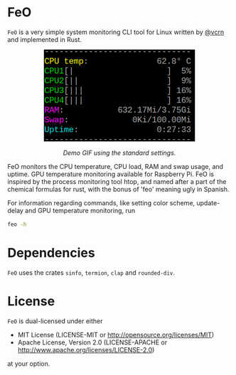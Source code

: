 # FeO

`FeO` is a very simple system monitoring CLI tool for Linux written by <a href="https://github.com/vcrn">@vcrn</a> and implemented in Rust. 

<div align="center">
  <img src="assets/demo.gif" alt="Demo GIF of FeO running."/>
  <p>
    <i>Demo GIF using the standard settings.</i>
  </p>
</div>


FeO monitors the CPU temperature, CPU load, RAM and swap usage, and uptime. GPU temperature monitoring available for Raspberry Pi. FeO is inspired by the process monitoring tool htop, and named after a part of the chemical formulas for rust, with the bonus of 'feo' meaning ugly in Spanish.

For information regarding commands, like setting color scheme, update-delay and GPU temperature monitoring, run
```bash
feo -h
```

# Dependencies

`FeO` uses the crates `sinfo`, `termion`, `clap` and `rounded-div`.

# License

`FeO` is dual-licensed under either

* MIT License (LICENSE-MIT or http://opensource.org/licenses/MIT)
* Apache License, Version 2.0 (LICENSE-APACHE or http://www.apache.org/licenses/LICENSE-2.0)

at your option.
